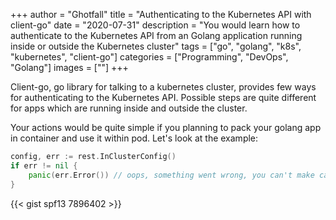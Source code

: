 +++
author = "Ghotfall"
title = "Authenticating to the Kubernetes API with client-go"
date = "2020-07-31"
description = "You would learn how to authenticate to the Kubernetes API from an Golang application running inside or outside the Kubernetes cluster"
tags = ["go", "golang", "k8s", "kubernetes", "client-go"]
categories = ["Programming", "DevOps", "Golang"]
images = [""]
+++

Client-go, go library for talking to a kubernetes cluster, provides few ways for authenticating to the Kubernetes API. Possible steps are quite different for apps which are running inside and outside the cluster.

Your actions would be quite simple if you planning to pack your golang app in container and use it within pod. Let's look at the example:

```go
config, err := rest.InClusterConfig()
if err != nil {
	panic(err.Error()) // oops, something went wrong, you can't make calls to k8s API :(
}
```

{{< gist spf13 7896402 >}}